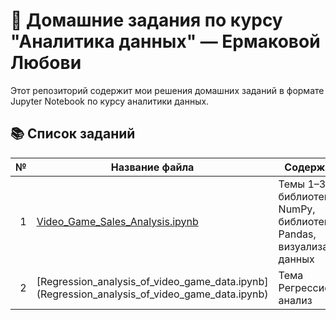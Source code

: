 # 🧠 Домашние задания по курсу "Аналитика данных" — Ермаковой Любови

Этот репозиторий содержит мои решения домашних заданий в формате Jupyter Notebook по курсу аналитики данных.

## 📚 Список заданий

| № | Название файла | Содержание |
|--:|----------------|------------|
| 1 | [Video_Game_Sales_Analysis.ipynb](Video_Game_Sales_Analysis.ipynb) | Темы 1–3: библиотека NumPy, библиотека Pandas, визуализация данных |
| 2 | [Regression_analysis_of_video_game_data.ipynb] (Regression_analysis_of_video_game_data.ipynb) | Тема Регрессионный анализ |



